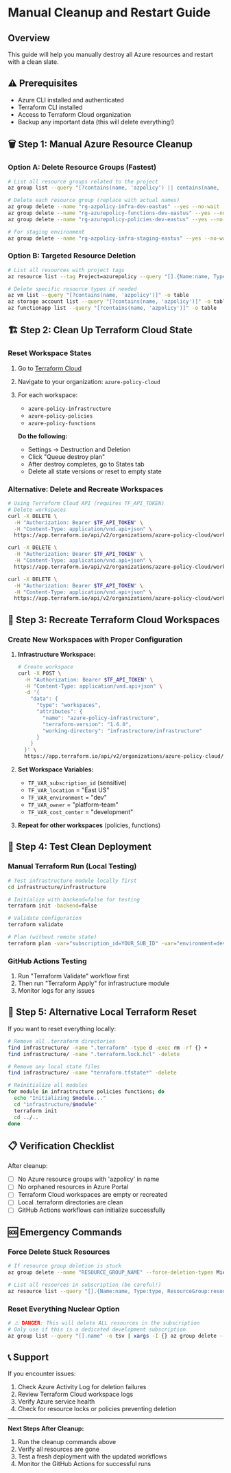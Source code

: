 # Manual Cleanup and Restart Guide

## Overview
This guide will help you manually destroy all Azure resources and restart with a clean slate.

## ⚠️ Prerequisites
- Azure CLI installed and authenticated
- Terraform CLI installed
- Access to Terraform Cloud organization
- Backup any important data (this will delete everything!)

## 🗑️ Step 1: Manual Azure Resource Cleanup

### Option A: Delete Resource Groups (Fastest)
```bash
# List all resource groups related to the project
az group list --query "[?contains(name, 'azpolicy') || contains(name, 'rg-azurepolicy')].name" -o table

# Delete each resource group (replace with actual names)
az group delete --name "rg-azpolicy-infra-dev-eastus" --yes --no-wait
az group delete --name "rg-azurepolicy-functions-dev-eastus" --yes --no-wait
az group delete --name "rg-azurepolicy-policies-dev-eastus" --yes --no-wait

# For staging environment
az group delete --name "rg-azpolicy-infra-staging-eastus" --yes --no-wait
```

### Option B: Targeted Resource Deletion
```bash
# List all resources with project tags
az resource list --tag Project=azurepolicy --query "[].{Name:name, Type:type, ResourceGroup:resourceGroup}" -o table

# Delete specific resource types if needed
az vm list --query "[?contains(name, 'azpolicy')]" -o table
az storage account list --query "[?contains(name, 'azpolicy')]" -o table
az functionapp list --query "[?contains(name, 'azpolicy')]" -o table
```

## 🏗️ Step 2: Clean Up Terraform Cloud State

### Reset Workspace States
1. Go to [Terraform Cloud](https://app.terraform.io/)
2. Navigate to your organization: `azure-policy-cloud`
3. For each workspace:
   - `azure-policy-infrastructure`
   - `azure-policy-policies`
   - `azure-policy-functions`

   **Do the following:**
   - Settings → Destruction and Deletion
   - Click "Queue destroy plan"
   - After destroy completes, go to States tab
   - Delete all state versions or reset to empty state

### Alternative: Delete and Recreate Workspaces
```bash
# Using Terraform Cloud API (requires TF_API_TOKEN)
# Delete workspaces
curl -X DELETE \
  -H "Authorization: Bearer $TF_API_TOKEN" \
  -H "Content-Type: application/vnd.api+json" \
  https://app.terraform.io/api/v2/organizations/azure-policy-cloud/workspaces/azure-policy-infrastructure

curl -X DELETE \
  -H "Authorization: Bearer $TF_API_TOKEN" \
  -H "Content-Type: application/vnd.api+json" \
  https://app.terraform.io/api/v2/organizations/azure-policy-cloud/workspaces/azure-policy-policies

curl -X DELETE \
  -H "Authorization: Bearer $TF_API_TOKEN" \
  -H "Content-Type: application/vnd.api+json" \
  https://app.terraform.io/api/v2/organizations/azure-policy-cloud/workspaces/azure-policy-functions
```

## 🔄 Step 3: Recreate Terraform Cloud Workspaces

### Create New Workspaces with Proper Configuration

1. **Infrastructure Workspace:**
   ```bash
   # Create workspace
   curl -X POST \
     -H "Authorization: Bearer $TF_API_TOKEN" \
     -H "Content-Type: application/vnd.api+json" \
     -d '{
       "data": {
         "type": "workspaces",
         "attributes": {
           "name": "azure-policy-infrastructure",
           "terraform-version": "1.6.0",
           "working-directory": "infrastructure/infrastructure"
         }
       }
     }' \
     https://app.terraform.io/api/v2/organizations/azure-policy-cloud/workspaces
   ```

2. **Set Workspace Variables:**
   - `TF_VAR_subscription_id` (sensitive)
   - `TF_VAR_location` = "East US"
   - `TF_VAR_environment` = "dev"
   - `TF_VAR_owner` = "platform-team"
   - `TF_VAR_cost_center` = "development"

3. **Repeat for other workspaces** (policies, functions)

## 🚀 Step 4: Test Clean Deployment

### Manual Terraform Run (Local Testing)
```bash
# Test infrastructure module locally first
cd infrastructure/infrastructure

# Initialize with backend=false for testing
terraform init -backend=false

# Validate configuration
terraform validate

# Plan (without remote state)
terraform plan -var="subscription_id=YOUR_SUB_ID" -var="environment=dev"
```

### GitHub Actions Testing
1. Run "Terraform Validate" workflow first
2. Then run "Terraform Apply" for infrastructure module
3. Monitor logs for any issues

## 🔧 Step 5: Alternative Local Terraform Reset

If you want to reset everything locally:

```bash
# Remove all .terraform directories
find infrastructure/ -name ".terraform" -type d -exec rm -rf {} +
find infrastructure/ -name ".terraform.lock.hcl" -delete

# Remove any local state files
find infrastructure/ -name "terraform.tfstate*" -delete

# Reinitialize all modules
for module in infrastructure policies functions; do
  echo "Initializing $module..."
  cd "infrastructure/$module"
  terraform init
  cd ../..
done
```

## 📋 Verification Checklist

After cleanup:
- [ ] No Azure resource groups with 'azpolicy' in name
- [ ] No orphaned resources in Azure Portal
- [ ] Terraform Cloud workspaces are empty or recreated
- [ ] Local .terraform directories are clean
- [ ] GitHub Actions workflows can initialize successfully

## 🆘 Emergency Commands

### Force Delete Stuck Resources
```bash
# If resource group deletion is stuck
az group delete --name "RESOURCE_GROUP_NAME" --force-deletion-types Microsoft.Compute/virtualMachines --yes

# List all resources in subscription (be careful!)
az resource list --query "[].{Name:name, Type:type, ResourceGroup:resourceGroup}" -o table
```

### Reset Everything Nuclear Option
```bash
# ⚠️ DANGER: This will delete ALL resources in the subscription
# Only use if this is a dedicated development subscription
az group list --query "[].name" -o tsv | xargs -I {} az group delete --name {} --yes --no-wait
```

## 📞 Support

If you encounter issues:
1. Check Azure Activity Log for deletion failures
2. Review Terraform Cloud workspace logs
3. Verify Azure service health
4. Check for resource locks or policies preventing deletion

---

**Next Steps After Cleanup:**
1. Run the cleanup commands above
2. Verify all resources are gone
3. Test a fresh deployment with the updated workflows
4. Monitor the GitHub Actions for successful runs
